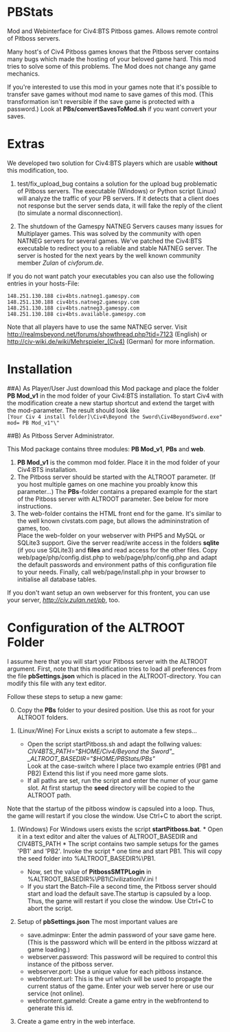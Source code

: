 PBStats
=======

Mod and Webinterface for Civ4:BTS Pitboss games. Allows remote control of Pitboss servers. 

Many host's of Civ4 Pitboss games knows that the Pitboss server contains many bugs 
which made the hosting of your beloved game hard. This mod tries to solve some of this 
problems. The Mod does not change any game mechanics. 

If you're interested to use this mod in your games note that it's possible to transfer 
save games without mod name to save games of this mod. (This transformation isn't reversible 
if the save game is protected with a password.) 
Look at **PBs/convertSavesToMod.sh** if you want convert your saves.


Extras
=======

We developed two solution for Civ4:BTS players which are usable **without** this modification, too. 

1. test/fix_upload_bug contains a solution for the upload bug problematic of Pitboss servers. The executable (Windows) or Python script (Linux) will 
analyze the traffic of your PB servers. If it detects that a client does not response but the server sends data, it will fake the reply of the client (to simulate a normal disconnection).

2. The shutdown of the Gamespy NATNEG Servers causes many issues for Multiplayer games. This was solved 
by the community with open NATNEG servers for several games. We've patched the Civ4:BTS executable to 
redirect you to a reliable and stable NATNEG server. The server is hosted for the next years by the well known community member *Zulan* of *civforum.de*.

If you do not want patch your executables you can also use the following entries in your hosts-File:
```
148.251.130.188 civ4bts.natneg1.gamespy.com
148.251.130.188 civ4bts.natneg2.gamespy.com
148.251.130.188 civ4bts.natneg3.gamespy.com
148.251.130.188 civ4bts.available.gamespy.com
```

Note that all players have to use the same NATNEG server. 
Visit http://realmsbeyond.net/forums/showthread.php?tid=7123 (English) or  
http://civ-wiki.de/wiki/Mehrspieler_(Civ4) (German)  for more information.


Installation
=======

##A) As Player/User 
Just download this Mod package and place the folder **PB Mod_v1** in the mod folder of your Civ4:BTS installation. 
To start Civ4 with the modification create a new startup shortcut and extend the target with the mod-parameter. The result should look like  
`[Your Civ 4 install folder]\Civ4\Beyond the Sword\Civ4BeyondSword.exe" mod= PB Mod_v1"\"`

##B) As Pitboss Server Administrator. 

This Mod package contains three modules: **PB Mod\_v1**, **PBs** and **web**. 

1. **PB Mod\_v1** is the common mod folder. Place it in the mod folder of your Civ4:BTS installation. 
2. The Pitboss server should be started with the ALTROOT parameter. (If you host multiple games 
on one machine you proably know this parameter...) 
The **PBs**-folder contains a prepared example for the start of the Pitboss server 
with ALTROOT parameter. See below for more instructions. 
3. The web-folder contains the HTML front end for the game. 
It's similar to the well known civstats.com page, 
but allows the admininstration of games, too.  
Place the web-folder on your webserver with PHP5 and MySQL or SQLite3 support. Give the server read/write access in the folders **sqlite** (if you use SQLite3) and **files** 
and read access for the other files. 
Copy web/page/php/config.dist.php to web/page/php/config.php and adapt the default passwords and environment paths of this configuration file to your needs. 
Finally, call web/page/install.php in your browser to initialise all database tables. 

If you don't want setup an own webserver for this frontent, you can use your server, *http://civ.zulan.net/pb*, too. 


Configuration of the ALTROOT Folder
=======

I assume here that you will start your Pitboss server with the ALTROOT argument. 
First, note that this modification tries to load all preferences from 
the file **pbSettings.json** which is placed in the ALTROOT-directory. You can modify 
this file with any text editor. 

Follow these steps to setup a new game: 

0. Copy the **PBs** folder to your desired position. 
Use this as root for your ALTROOT folders. 

1. (Linux/Wine) 
For Linux exists a script to automate a few steps… 
   * Open the script startPitboss.sh and adapt the follwing values: 
_CIV4BTS_PATH="$HOME/Civ4/Beyond the Sword"_  
_ALTROOT_BASEDIR="$HOME/PBStats/PBs"_  
Look at the case-switch where I place two example entries (PB1 and PB2) 
Extend this list if you need more game slots. 
    * If all paths are set, run the script and enter the numer of your game 
slot. At first startup the **seed** directory will be copied to the ALTROOT path. 
 
Note that the startup of the pitboss window is capsuled into a loop. Thus, 
the game will  restart if you close the window. Use Ctrl+C to abort the script. 

1. (Windows)
For Windows users exists the script **startPitboss.bat**. 
		* Open it in a text editor and alter the values of ALTROOT_BASEDIR and CIV4BTS_PATH
		* The script contains two sample setups for the games 'PB1' and 'PB2'. Invoke the script
		* one time and start PB1. This will copy the seed folder into %ALTROOT_BASEDIR%\PB1.
    * Now, set the value of **PitbossSMTPLogin** in %ALTROOT_BASEDIR%\PB1\CivilizationIV.ini !
    * If you start the Batch-File a second time, the Pitboss server should start  and load the default save.The startup is capsuled by a loop. 
Thus, the game will restart if you close the window. Use Ctrl+C to 
abort the script. 

2. Setup of **pbSettings.json** 
The most important values are 
    * save.adminpw: Enter the admin password of your save game here. (This is the password which 
 will be enterd in the pitboss wizzard at game loading.) 
    * webserver.password: This password will be required to control this instance of the pitboss server. 
    * webserver.port: Use a unique value for each pitboss instance. 
    * webfrontent.url: This is the url which will be used to propagte the current status of the game.  Enter your web server here or use our service (not online).
    * webfrontent.gameId: Create a game entry in the webfrontend to generate this id. 

3. Create a game entry in the web interface. 

